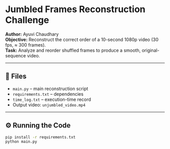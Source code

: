 # Jumbled Frames Reconstruction Challenge

**Author:** Ayuvi Chaudhary  
**Objective:** Reconstruct the correct order of a 10-second 1080p video (30 fps, ≈ 300 frames).  
**Task:** Analyze and reorder shuffled frames to produce a smooth, original-sequence video.

---

## 📂 Files
- `main.py` – main reconstruction script  
- `requirements.txt` – dependencies  
- `time_log.txt` – execution-time record  
- Output video: `unjumbled_video.mp4`

---

## ⚙️ Running the Code
```bash
pip install -r requirements.txt
python main.py
